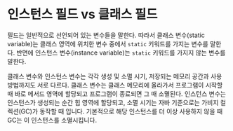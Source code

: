 # 인스턴스 필드 vs 클래스 필드
필드는 일반적으로 선언되어 있는 변수들을 말한다. 따라서 클래스 변수(static variable)는 클래스 영역에 위치한 변수 중에서 `static` 키워드를 가지는 변수를 말한다. 반면에 인스턴스 변수(instance variable)는 `static` 키워드를 가지지 않는 변수를 말한다.

클래스 변수와 인스턴스 변수는 각각 생성 및 소멸 시기, 저장되는 메모리 공간과 사용 방법까지도 서로 다르다. 클래스 변수는 클래스 메모리에 올라가서 프로그램이 시작할 때 바로 메서드 영역에 할당되고 프로그램이 종료되면 그 때 소멸된다. 인스턴스 변수는 인스턴스가 생성되는 순간 힙 영역에 할당되고, 소멸 시기는 자바 기준으로는 가비지 컬렉션(GC)가 동작할 때 입니다. 기본적으로 해당 인스턴스를 더 이상 사용하지 않을 때 GC는 이 인스턴스를 소멸시킵니다.
